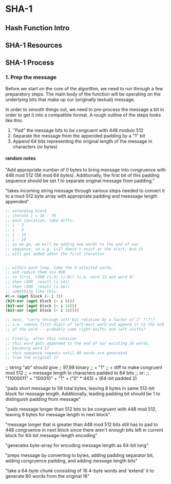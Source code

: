 # SHA-1

## Hash Function Intro

## SHA-1 Resources

## SHA-1 Process

### 1. Prep the message

Before we start on the core of the algorithm, we need
to run through a few preparatory steps. The main body of the
function will be operating on the underlying bits that make up
our (originally textual) message.

In order to smooth things out, we need to pre-process the message
a bit in order to get it into a compatible format. A rough
outline of the steps looks like this:

1. "Pad" the message bits to be congruent with 448 modulo 512
2. Separate the message from the appended padding by a "1" bit
3. Append 64 bits representing the original length of the message
in characters (or bytes)

#### random notes


"Add appropriate number of 0 bytes to bring message into congruence with 448
mod 512 (56 mod 64 bytes). Additionally, the first bit of this padding sequence
should be set 1 to separate original message from padding."

"takes incoming string message through various steps needed to
convert it to a mod-512 byte array with appropriate padding and
meessage length appended"

```clojure
;; extending block
;; iterate i = 16 - 79
;; each iteration, take diffs:
;; i - 3
;; i - 8
;; i - 14
;; i - 16
;; as we go, we will be adding new words to the end of our
;; sequence, so e.g. i=17 doesn't exist at the start, but it
;; will get added adter the first iteration


;; within each loop, take the 4 selected words,
;; and reduce them via XOR
;; so first, (XOR (i-3) (i-8)) (i.e. word 13 and word 8)
;; then (XOR _result (i-14))
;; then (XOR _result (i-16))
;; something like this:
#(-> (aget block (- i 3))
(bit-xor (aget block (- i 8)))
(bit-xor (aget block (- i 14)))
(bit-xor (aget block (- i 16))))

;; next, "carry through left bit rotation by a factor of 1" ?!?!?
;; i.e. remove first digit of left-most word and append it to the end
;; of the word -- probably some right-shifts and left shifts?

;; Finally, after this rotation
;; this word gets appended to the end of our existing 16 words,
;; becoming word 17
;; this sequence repeats until 80 words are generated
;; from the original 17
```










;; string "ab" should give
;; 97,98 binary
;; + "1"
;; + diff to make congruent mod 512
;; + message length in characters padded to 64 bits
;; or:
;; "11000011" + "100010" + "1" + ("0" * 443) + (64-bit padded 2)


"pads short message to 56 total bytes, leaving 8 bytes in
same 512-bit block for message length. Additionally, leading
padding bit should be 1 to distinguish padding from message"


"pads message longer than 512 bits to be congruent with 448
mod 512, leaving 8 bytes for message length in next block"

"message longer that is greater than 448 mod 512 bits still has to
pad to 448 congruence in next block since there aren't enough bits
left in current block for 64-bit message-length encoding"


"generates byte-array for encoding message length as 64-bit long"

"preps message by converting to bytes, adding padding separator bit,
adding congruence padding, and adding message length bits"

"take a 64-byte chunk consisting of 16 4-byte words
and 'extend' it to generate 80 words from the original
16"
